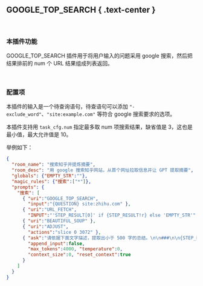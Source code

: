 GOOGLE_TOP_SEARCH { .text-center }
------------------

&nbsp;

### 本插件功能

GOOGLE_TOP_SEARCH 插件用于将用户输入的问题采用 google 搜索，然后把结果排前的 num 个 URL 结果组成列表返回。

&nbsp;

### 配置项

本插件的输入是一个待查询语句，待查语句可以添加 `"-exclude_word"`、`"site:example.com"` 等符合 google 搜索要求的选项。

本插件支持用 `task_cfg.num` 指定最多取 num 项搜索结果，缺省值是 3，这也是最小值，最大允许值是 10。

举例如下：

``` json
{
  "room_name": "搜索知乎并提炼摘要",
  "room_desc": "用 google 搜索知乎网站，从首个网址拉取信息并让 GPT 提取摘要",
  "globals": {"EMPTY_STR":""},
  "magic_rules": {"搜索":["*"]},
  "prompts": {
    "搜索": [
      { "uri":"GOOGLE_TOP_SEARCH",
        "input":"{QUESTION} site:zhihu.com" },
      { "uri":"URL_FETCH",
        "INPUT":"'STEP_RESULT[0]' if {STEP_RESULT!r} else 'EMPTY_STR'" },
      { "uri":"BEAUTIFUL_SOUP" },
      { "uri":"ADJUST",
        "actions":"slice 0 3072" },
      { "ask":"请依据下面文字描述，提取出小于 500 字的总结。\n\n###\n\n{STEP_RESULT}",
        "append_input":false,
        "max_tokens":4000, "temperature":0,
        "context_size":0, "reset_context":true
      }
    ]
  }
}
```
